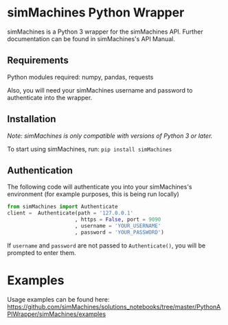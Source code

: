 # simMachines Python Wrapper

simMachines is a Python 3 wrapper for the simMachines API. Further documentation can be found in simMachines's API Manual. 

## Requirements
Python modules required: numpy, pandas, requests

Also, you will need your simMachines username and password to authenticate into the wrapper.

## Installation
*Note: simMachines is only compatible with versions of Python 3 or later.*

To start using simMachines, run:
`pip install simMachines`

## Authentication
The following code will authenticate you into your simMachines's environment (for example purposes, this is being run locally)

```python
from simMachines import Authenticate
client =  Authenticate(path = '127.0.0.1'
                      , https = False, port = 9090
                      , username = 'YOUR_USERNAME'
                      , password = 'YOUR_PASSWORD')
```

If `username` and `password` are not passed to `Authenticate()`, you will be prompted to enter them.

# Examples
Usage examples can be found here: https://github.com/simMachines/solutions_notebooks/tree/master/PythonAPIWrapper/simMachines/examples
